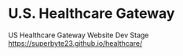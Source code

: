 # U.S. Healthcare Gateway
US Healthcare Gateway Website Dev Stage
<a href="https://superbyte23.github.io/healthcare/"> https://superbyte23.github.io/healthcare/ </a>
